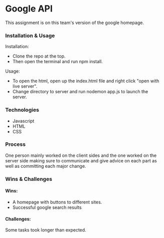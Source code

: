 # Google API

This assignment is on this team's version of the google homepage. 


### Installation & Usage

Installation:

* Clone the repo at the top. 
* Then open the terminal and run npm install.

Usage:
* To open the html, open up the index.html file and right click "open with live server". 
* Change directory to server and run nodemon app.js to launch the server.

### Technologies

* Javascript
* HTML
* CSS

### Process

One person mainly worked on the client sides and the one worked on the server side making sure to communicate 
and give advice on each part as well as committing each major change.


### Wins & Challenges
#### Wins:
* A homepage with buttons to different sites. 
* Successful google search results
#### Challenges:
Some tasks took longer than expected. 
